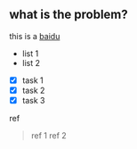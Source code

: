 ## what is the problem?

this is a [baidu](http://www.baidu.com)

* list 1
* list 2

- [x] task 1
- [x] task 2
- [x] task 3

ref
> ref 1
> ref 2

